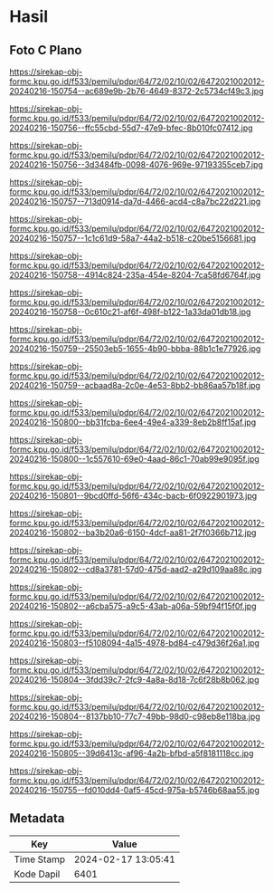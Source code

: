 # Hasil

## Foto C Plano

https://sirekap-obj-formc.kpu.go.id/f533/pemilu/pdpr/64/72/02/10/02/6472021002012-20240216-150754--ac689e9b-2b76-4649-8372-2c5734cf49c3.jpg

https://sirekap-obj-formc.kpu.go.id/f533/pemilu/pdpr/64/72/02/10/02/6472021002012-20240216-150756--ffc55cbd-55d7-47e9-bfec-8b010fc07412.jpg

https://sirekap-obj-formc.kpu.go.id/f533/pemilu/pdpr/64/72/02/10/02/6472021002012-20240216-150756--3d3484fb-0098-4076-969e-97193355ceb7.jpg

https://sirekap-obj-formc.kpu.go.id/f533/pemilu/pdpr/64/72/02/10/02/6472021002012-20240216-150757--713d0914-da7d-4466-acd4-c8a7bc22d221.jpg

https://sirekap-obj-formc.kpu.go.id/f533/pemilu/pdpr/64/72/02/10/02/6472021002012-20240216-150757--1c1c61d9-58a7-44a2-b518-c20be5156681.jpg

https://sirekap-obj-formc.kpu.go.id/f533/pemilu/pdpr/64/72/02/10/02/6472021002012-20240216-150758--4914c824-235a-454e-8204-7ca58fd6764f.jpg

https://sirekap-obj-formc.kpu.go.id/f533/pemilu/pdpr/64/72/02/10/02/6472021002012-20240216-150758--0c610c21-af6f-498f-b122-1a33da01db18.jpg

https://sirekap-obj-formc.kpu.go.id/f533/pemilu/pdpr/64/72/02/10/02/6472021002012-20240216-150759--25503eb5-1655-4b90-bbba-88b1c1e77926.jpg

https://sirekap-obj-formc.kpu.go.id/f533/pemilu/pdpr/64/72/02/10/02/6472021002012-20240216-150759--acbaad8a-2c0e-4e53-8bb2-bb86aa57b18f.jpg

https://sirekap-obj-formc.kpu.go.id/f533/pemilu/pdpr/64/72/02/10/02/6472021002012-20240216-150800--bb31fcba-6ee4-49e4-a339-8eb2b8ff15af.jpg

https://sirekap-obj-formc.kpu.go.id/f533/pemilu/pdpr/64/72/02/10/02/6472021002012-20240216-150800--1c557610-69e0-4aad-86c1-70ab99e9095f.jpg

https://sirekap-obj-formc.kpu.go.id/f533/pemilu/pdpr/64/72/02/10/02/6472021002012-20240216-150801--9bcd0ffd-56f6-434c-bacb-6f0922901973.jpg

https://sirekap-obj-formc.kpu.go.id/f533/pemilu/pdpr/64/72/02/10/02/6472021002012-20240216-150802--ba3b20a6-6150-4dcf-aa81-2f7f0366b712.jpg

https://sirekap-obj-formc.kpu.go.id/f533/pemilu/pdpr/64/72/02/10/02/6472021002012-20240216-150802--cd8a3781-57d0-475d-aad2-a29d109aa88c.jpg

https://sirekap-obj-formc.kpu.go.id/f533/pemilu/pdpr/64/72/02/10/02/6472021002012-20240216-150802--a6cba575-a9c5-43ab-a06a-59bf94f15f0f.jpg

https://sirekap-obj-formc.kpu.go.id/f533/pemilu/pdpr/64/72/02/10/02/6472021002012-20240216-150803--f5108094-4a15-4978-bd84-c479d36f26a1.jpg

https://sirekap-obj-formc.kpu.go.id/f533/pemilu/pdpr/64/72/02/10/02/6472021002012-20240216-150804--3fdd39c7-2fc9-4a8a-8d18-7c6f28b8b062.jpg

https://sirekap-obj-formc.kpu.go.id/f533/pemilu/pdpr/64/72/02/10/02/6472021002012-20240216-150804--8137bb10-77c7-49bb-98d0-c98eb8e118ba.jpg

https://sirekap-obj-formc.kpu.go.id/f533/pemilu/pdpr/64/72/02/10/02/6472021002012-20240216-150805--39d6413c-af96-4a2b-bfbd-a5f8181118cc.jpg

https://sirekap-obj-formc.kpu.go.id/f533/pemilu/pdpr/64/72/02/10/02/6472021002012-20240216-150755--fd010dd4-0af5-45cd-975a-b5746b68aa55.jpg


## Metadata

| Key        | Value               |
| ---------- | ------------------- |
| Time Stamp | 2024-02-17 13:05:41 |
| Kode Dapil | 6401                |



